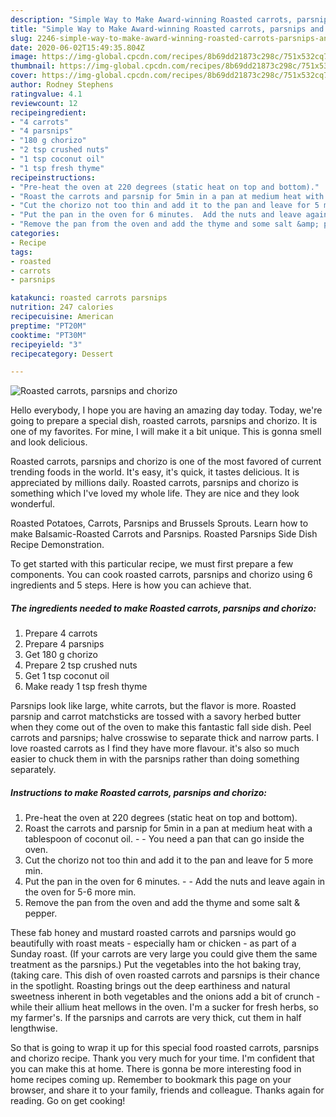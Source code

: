 ```yaml
---
description: "Simple Way to Make Award-winning Roasted carrots, parsnips and chorizo"
title: "Simple Way to Make Award-winning Roasted carrots, parsnips and chorizo"
slug: 2246-simple-way-to-make-award-winning-roasted-carrots-parsnips-and-chorizo
date: 2020-06-02T15:49:35.804Z
image: https://img-global.cpcdn.com/recipes/8b69dd21873c298c/751x532cq70/roasted-carrots-parsnips-and-chorizo-recipe-main-photo.jpg
thumbnail: https://img-global.cpcdn.com/recipes/8b69dd21873c298c/751x532cq70/roasted-carrots-parsnips-and-chorizo-recipe-main-photo.jpg
cover: https://img-global.cpcdn.com/recipes/8b69dd21873c298c/751x532cq70/roasted-carrots-parsnips-and-chorizo-recipe-main-photo.jpg
author: Rodney Stephens
ratingvalue: 4.1
reviewcount: 12
recipeingredient:
- "4 carrots"
- "4 parsnips"
- "180 g chorizo"
- "2 tsp crushed nuts"
- "1 tsp coconut oil"
- "1 tsp fresh thyme"
recipeinstructions:
- "Pre-heat the oven at 220 degrees (static heat on top and bottom)."
- "Roast the carrots and parsnip for 5min in a pan at medium heat with a tablespoon of coconut oil.  You need a pan that can go inside the oven."
- "Cut the chorizo not too thin and add it to the pan and leave for 5 more min."
- "Put the pan in the oven for 6 minutes.  Add the nuts and leave again in the oven for 5-6 more min."
- "Remove the pan from the oven and add the thyme and some salt &amp; pepper."
categories:
- Recipe
tags:
- roasted
- carrots
- parsnips

katakunci: roasted carrots parsnips 
nutrition: 247 calories
recipecuisine: American
preptime: "PT20M"
cooktime: "PT30M"
recipeyield: "3"
recipecategory: Dessert

---
```



![Roasted carrots, parsnips and chorizo](https://img-global.cpcdn.com/recipes/8b69dd21873c298c/751x532cq70/roasted-carrots-parsnips-and-chorizo-recipe-main-photo.jpg)

Hello everybody, I hope you are having an amazing day today. Today, we're going to prepare a special dish, roasted carrots, parsnips and chorizo. It is one of my favorites. For mine, I will make it a bit unique. This is gonna smell and look delicious.

Roasted carrots, parsnips and chorizo is one of the most favored of current trending foods in the world. It's easy, it's quick, it tastes delicious. It is appreciated by millions daily. Roasted carrots, parsnips and chorizo is something which I've loved my whole life. They are nice and they look wonderful.

Roasted Potatoes, Carrots, Parsnips and Brussels Sprouts. Learn how to make Balsamic-Roasted Carrots and Parsnips. Roasted Parsnips Side Dish Recipe Demonstration.


To get started with this particular recipe, we must first prepare a few components. You can cook roasted carrots, parsnips and chorizo using 6 ingredients and 5 steps. Here is how you can achieve that.

<!--inarticleads1-->

##### The ingredients needed to make Roasted carrots, parsnips and chorizo:

1. Prepare 4 carrots
1. Prepare 4 parsnips
1. Get 180 g chorizo
1. Prepare 2 tsp crushed nuts
1. Get 1 tsp coconut oil
1. Make ready 1 tsp fresh thyme


Parsnips look like large, white carrots, but the flavor is more. Roasted parsnip and carrot matchsticks are tossed with a savory herbed butter when they come out of the oven to make this fantastic fall side dish. Peel carrots and parsnips; halve crosswise to separate thick and narrow parts. I love roasted carrots as I find they have more flavour. it&#39;s also so much easier to chuck them in with the parsnips rather than doing something separately. 

<!--inarticleads2-->

##### Instructions to make Roasted carrots, parsnips and chorizo:

1. Pre-heat the oven at 220 degrees (static heat on top and bottom).
1. Roast the carrots and parsnip for 5min in a pan at medium heat with a tablespoon of coconut oil. -  - You need a pan that can go inside the oven.
1. Cut the chorizo not too thin and add it to the pan and leave for 5 more min.
1. Put the pan in the oven for 6 minutes. -  - Add the nuts and leave again in the oven for 5-6 more min.
1. Remove the pan from the oven and add the thyme and some salt &amp; pepper.


These fab honey and mustard roasted carrots and parsnips would go beautifully with roast meats - especially ham or chicken - as part of a Sunday roast. (If your carrots are very large you could give them the same treatment as the parsnips.) Put the vegetables into the hot baking tray, (taking care. This dish of oven roasted carrots and parsnips is their chance in the spotlight. Roasting brings out the deep earthiness and natural sweetness inherent in both vegetables and the onions add a bit of crunch - while their allium heat mellows in the oven. I&#39;m a sucker for fresh herbs, so my farmer&#39;s. If the parsnips and carrots are very thick, cut them in half lengthwise. 

So that is going to wrap it up for this special food roasted carrots, parsnips and chorizo recipe. Thank you very much for your time. I'm confident that you can make this at home. There is gonna be more interesting food in home recipes coming up. Remember to bookmark this page on your browser, and share it to your family, friends and colleague. Thanks again for reading. Go on get cooking!
